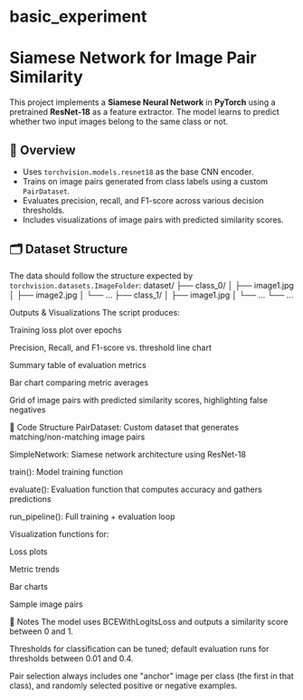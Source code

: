 # basic_experiment

# Siamese Network for Image Pair Similarity

This project implements a **Siamese Neural Network** in **PyTorch** using a pretrained **ResNet-18** as a feature extractor. The model learns to predict whether two input images belong to the same class or not.

## 🧠 Overview

- Uses `torchvision.models.resnet18` as the base CNN encoder.
- Trains on image pairs generated from class labels using a custom `PairDataset`.
- Evaluates precision, recall, and F1-score across various decision thresholds.
- Includes visualizations of image pairs with predicted similarity scores.

## 🗂️ Dataset Structure

The data should follow the structure expected by `torchvision.datasets.ImageFolder`:
dataset/
├── class_0/
│ ├── image1.jpg
│ ├── image2.jpg
│ └── ...
├── class_1/
│ ├── image1.jpg
│ └── ...
└── ...

Outputs & Visualizations
The script produces:

Training loss plot over epochs

Precision, Recall, and F1-score vs. threshold line chart

Summary table of evaluation metrics

Bar chart comparing metric averages

Grid of image pairs with predicted similarity scores, highlighting false negatives

📁 Code Structure
PairDataset: Custom dataset that generates matching/non-matching image pairs

SimpleNetwork: Siamese network architecture using ResNet-18

train(): Model training function

evaluate(): Evaluation function that computes accuracy and gathers predictions

run_pipeline(): Full training + evaluation loop

Visualization functions for:

Loss plots

Metric trends

Bar charts

Sample image pairs

📌 Notes
The model uses BCEWithLogitsLoss and outputs a similarity score between 0 and 1.

Thresholds for classification can be tuned; default evaluation runs for thresholds between 0.01 and 0.4.

Pair selection always includes one "anchor" image per class (the first in that class), and randomly selected positive or negative examples.
